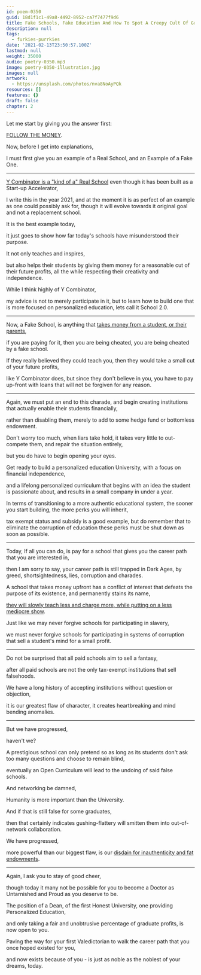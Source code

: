 ```yaml
---
id: poem-0350
guid: 18d1f1c1-49a8-4492-8952-ca7f7477f9d6
title: Fake Schools, Fake Education And How To Spot A Creepy Cult Of Greed
description: null
tags:
  - furkies-purrkies
date: '2021-02-13T23:50:57.100Z'
lastmod: null
weight: 35000
audio: poetry-0350.mp3
image: poetry-0350-illustration.jpg
images: null
artwork:
  - https://unsplash.com/photos/nva8NoAyPQk
resources: []
features: {}
draft: false
chapter: 2
---
```


Let me start by giving you the answer first:

[FOLLOW THE MONEY](https://www.youtube.com/watch?v=pUanS5OWy_k "Follow The Money").

Now, before I get into explanations,

I must first give you an example of a Real School, and an Example of a Fake One.

---

[Y Combinator is a "kind of a" Real School](https://www.youtube.com/watch?v=oXwFeOv5z0I) even though it has been built as a Start-up Accelerator,

I write this in the year 2021, and at the moment it is as perfect of an example as one could possibly ask for, though it will evolve towards it original goal and not a replacement school.

It is the best example today,

it just goes to show how far today's schools have misunderstood their purpose.

It not only teaches and inspires,

but also helps their students by giving them money for a reasonable cut of their future profits, all the while respecting their creativity and independence.

While I think highly of Y Combinator,

my advice is not to merely participate in it, but to learn how to build one that is more focused on personalized education, lets call it School 2.0.

---

Now, a Fake School, is anything that [takes money from a student, or their parents](https://www.youtube.com/watch?v=DjxhenAHyGk),

if you are paying for it, then you are being cheated, you are being cheated by a fake school.

If they really believed they could teach you, then they would take a small cut of your future profits,

like Y Combinator does, but since they don't believe in you, you have to pay up-front with loans that will not be forgiven for any reason.

---

Again, we must put an end to this charade, and begin creating institutions that actually enable their students financially,

rather than disabling them, merely to add to some hedge fund or bottomless endowment.

Don't worry too much, when liars take hold, it takes very little to out-compete them, and repair the situation entirely,

but you do have to begin opening your eyes.

Get ready to build a personalized education University, with a focus on financial independence,

and a lifelong personalized curriculum that begins with an idea the student is passionate about, and results in a small company in under a year.

In terms of transitioning to a more authentic educational system, the sooner you start building, the more perks you will inherit,

tax exempt status and subsidy is a good example, but do remember that to eliminate the corruption of education these perks must be shut down as soon as possible.

---

Today, If all you can do, is pay for a school that gives you the career path that you are interested in,

then I am sorry to say, your career path is still trapped in Dark Ages, by greed, shortsightedness, lies, corruption and charades.

A school that takes money upfront has a conflict of interest that defeats the purpose of its existence, and permanently stains its name,

[they will slowly teach less and charge more, while putting on a less mediocre show](https://www.youtube.com/watch?v=ULFSGNK4VSc).

Just like we may never forgive schools for participating in slavery,

we must never forgive schools for participating in systems of corruption that sell a student's mind for a small profit.

---

Do not be surprised that all paid schools aim to sell a fantasy,

after all paid schools are not the only tax-exempt institutions that sell falsehoods.

We have a long history of accepting institutions without question or objection,

it is our greatest flaw of character, it creates heartbreaking and mind bending anomalies.

---

But we have progressed,

haven't we?

A prestigious school can only pretend so as long as its students don't ask too many questions and choose to remain blind,

eventually an Open Curriculum will lead to the undoing of said false schools.

And networking be damned,

Humanity is more important than the University.

And if that is still false for some graduates,

then that certainly indicates gushing-flattery will smitten them into out-of-network collaboration.

We have progressed,

more powerful than our biggest flaw, is our [disdain for inauthenticity and fat endowments](https://www.youtube.com/watch?v=tXgCG50YoWs).

---

Again, I ask you to stay of good cheer,

though today it many not be possible for you to become a Doctor as Untarnished and Proud as you deserve to be.

The position of a Dean, of the first Honest University, one providing Personalized Education,

and only taking a fair and unobtrusive percentage of graduate profits, is now open to you.

Paving the way for your first Valedictorian to walk the career path that you once hoped existed for you,

and now exists because of you - is just as noble as the noblest of your dreams, today.
